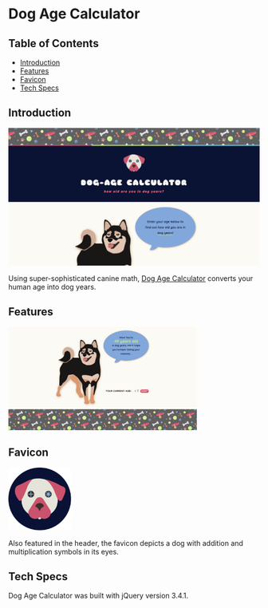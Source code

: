 # Dog Age Calculator

## Table of Contents
 + [Introduction](#introduction)
 + [Features](#features)
 + [Favicon](#favicon)
 + [Tech Specs](#tech-specs)

## Introduction

 ![Homepage screenshot](images/read-me/homepage.png "Homepage screenshot") 

 Using super-sophisticated canine math, [Dog Age Calculator](https://cassiopeian.github.io/dog-age-calculator/) converts your human age into dog years.

## Features

 <img src="images/read-me/example-age.png" style="width: 75%">

## Favicon 

 <img src="images/logo-dog-age-calculator-01.svg" style="width: 25%">

 Also featured in the header, the favicon depicts a dog with addition and multiplication symbols in its eyes.

## Tech Specs

 Dog Age Calculator was built with jQuery version 3.4.1.